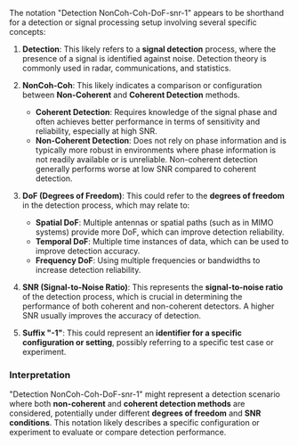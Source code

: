 The notation "Detection NonCoh-Coh-DoF-snr-1" appears to be shorthand for a detection or signal processing setup involving several specific concepts:

1. **Detection**: This likely refers to a **signal detection** process, where the presence of a signal is identified against noise. Detection theory is commonly used in radar, communications, and statistics.

2. **NonCoh-Coh**: This likely indicates a comparison or configuration between **Non-Coherent** and **Coherent Detection** methods.
   - **Coherent Detection**: Requires knowledge of the signal phase and often achieves better performance in terms of sensitivity and reliability, especially at high SNR.
   - **Non-Coherent Detection**: Does not rely on phase information and is typically more robust in environments where phase information is not readily available or is unreliable. Non-coherent detection generally performs worse at low SNR compared to coherent detection.

3. **DoF (Degrees of Freedom)**: This could refer to the **degrees of freedom** in the detection process, which may relate to:
   - **Spatial DoF**: Multiple antennas or spatial paths (such as in MIMO systems) provide more DoF, which can improve detection reliability.
   - **Temporal DoF**: Multiple time instances of data, which can be used to improve detection accuracy.
   - **Frequency DoF**: Using multiple frequencies or bandwidths to increase detection reliability.

4. **SNR (Signal-to-Noise Ratio)**: This represents the **signal-to-noise ratio** of the detection process, which is crucial in determining the performance of both coherent and non-coherent detectors. A higher SNR usually improves the accuracy of detection.

5. **Suffix "-1"**: This could represent an **identifier for a specific configuration or setting**, possibly referring to a specific test case or experiment.

### Interpretation
"Detection NonCoh-Coh-DoF-snr-1" might represent a detection scenario where both **non-coherent** and **coherent detection methods** are considered, potentially under different **degrees of freedom** and **SNR conditions**. This notation likely describes a specific configuration or experiment to evaluate or compare detection performance.
